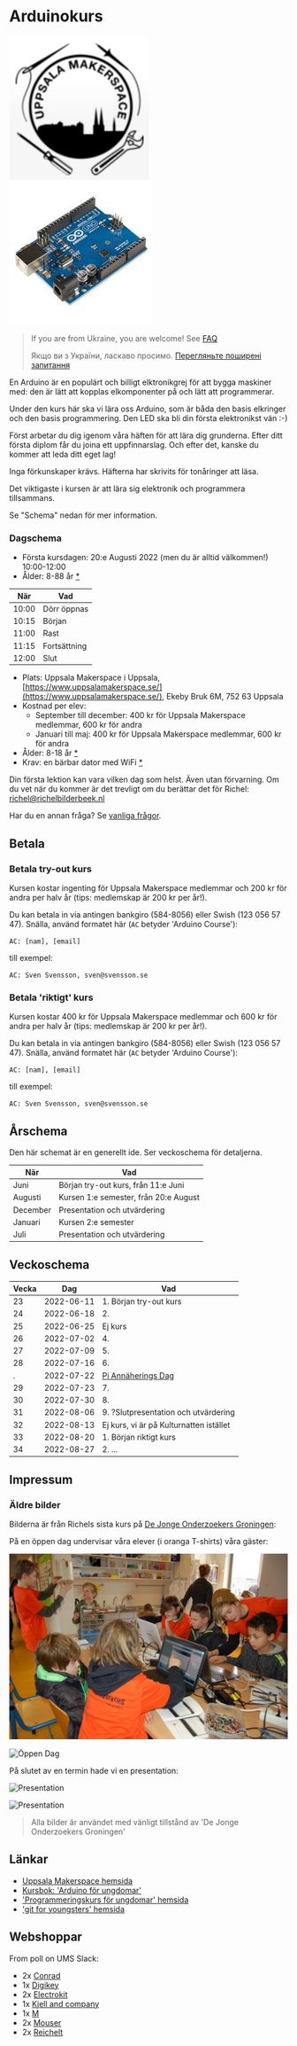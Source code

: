 # Arduinokurs

![](pics/uppsala_makerspace_50.png)![](pics/arduino_50.jpg)

> If you are from Ukraine, you are welcome! See [FAQ](faq.md)
>
> Якщо ви з України, ласкаво просимо. [Перегляньте поширені запитання](faq.md)

En Arduino är en populärt och billigt elktronikgrej
för att bygga maskiner med: den är lätt att kopplas
elkomponenter på och lätt att programmerar.

Under den kurs här ska vi lära oss Arduino, som är båda 
den basis elkringer och den basis programmering.
Den LED ska bli din första elektronikst vän :-)

Först arbetar du dig igenom våra häften för att lära dig grunderna.
Efter ditt första diplom får du joina ett uppfinnarslag.
Och efter det, kanske du kommer att leda ditt eget lag!

Inga förkunskaper krävs. Häfterna har skrivits för tonåringer att läsa.

Det viktigaste i kursen är att lära sig elektronik och programmera tillsammans.

Se "Schema" nedan för mer information.

### Dagschema

 * Första kursdagen: 20:e Augusti 2022 (men du är alltid välkommen!) 10:00-12:00
 * Ålder: 8-88 år [*](faq.md)

När  |Vad
-----|---------
10:00|Dörr öppnas
10:15|Början
11:00|Rast
11:15|Fortsättning
12:00|Slut

 * Plats: Uppsala Makerspace i Uppsala, [https://www.uppsalamakerspace.se/](https://www.uppsalamakerspace.se/),
   Ekeby Bruk 6M, 752 63 Uppsala
 * Kostnad per elev:
   * September till december: 400 kr för Uppsala Makerspace medlemmar, 600 kr för andra
   * Januari till maj: 400 kr för Uppsala Makerspace medlemmar, 600 kr för andra
 * Ålder: 8-18 år [*](faq.md)
 * Krav: en bärbar dator med WiFi [*](faq.md)

Din första lektion kan vara vilken dag som helst.
Även utan förvarning.
Om du vet när du kommer är det trevligt om du berättar det för Richel: richel@richelbilderbeek.nl

Har du en annan fråga? Se [vanliga frågor](faq.md).

## Betala

### Betala try-out kurs

Kursen kostar ingenting för Uppsala Makerspace medlemmar
och 200 kr för andra per halv år (tips: medlemskap är 200 kr per år!).

Du kan betala in via antingen bankgiro (584-8056) eller Swish (123 056 57 47).
Snälla, använd formatet här (`AC` betyder 'Arduino Course'):

```
AC: [nam], [email]
```

till exempel:

```
AC: Sven Svensson, sven@svensson.se
```

### Betala 'riktigt' kurs

Kursen kostar 400 kr för Uppsala Makerspace medlemmar
och 600 kr för andra per halv år (tips: medlemskap är 200 kr per år!).

Du kan betala in via antingen bankgiro (584-8056) eller Swish (123 056 57 47).
Snälla, använd formatet här (`AC` betyder 'Arduino Course'):

```
AC: [nam], [email]
```

till exempel:

```
AC: Sven Svensson, sven@svensson.se
```

## Årschema

Den här schemat är en generellt ide. Ser veckoschema för detaljerna.

När      |Vad
---------|----------------------------
Juni     |Början try-out kurs, från 11:e Juni
Augusti  |Kursen 1:e semester, från 20:e August
December |Presentation och utvärdering
Januari  |Kursen 2:e semester
Juli     |Presentation och utvärdering 

## Veckoschema

Vecka| Dag      |Vad
-----|----------|-------------------------------------
23   |2022-06-11|1. Början try-out kurs
24   |2022-06-18|2. 
25   |2022-06-25|Ej kurs
26   |2022-07-02|4. 
27   |2022-07-09|5. 
28   |2022-07-16|6. 
.    |2022-07-22|[Pi Annäherings Dag](https://github.com/richelbilderbeek/pi_approximation_day)
29   |2022-07-23|7. 
30   |2022-07-30|8. 
31   |2022-08-06|9. ?Slutpresentation och utvärdering
32   |2022-08-13|Ej kurs, vi är på Kulturnatten istället
33   |2022-08-20|1. Början riktigt kurs
34   |2022-08-27|2. ...

## Impressum

### Äldre bilder

Bilderna är från Richels sista kurs på [De Jonge Onderzoekers Groningen](https://www.djog.nl/):

På en öppen dag undervisar våra elever (i oranga T-shirts) våra gäster:

![Öppen Dag](pics/20180210OpenDagDjo_3.jpg)

![Öppen Dag](pics/20191005ZpannendZernike.jpg)

På slutet av en termin hade vi en presentation:

![Presentation](pics/20190705_1.jpg)

![Presentation](pics/20190705_3.jpg)

> Alla bilder är användet med vänligt tillstånd av 'De Jonge Onderzoekers Groningen'

## Länkar

 * [Uppsala Makerspace hemsida](https://www.uppsalamakerspace.se/)
 * [Kursbok: 'Arduino för ungdomar'](https://github.com/richelbilderbeek/arduino_foer_ungdomar)
 * ['Programmeringskurs för ungdomar' hemsida](https://github.com/richelbilderbeek/programmeringskurs_foer_ungdomar)
 * ['git for youngsters' hemsida](https://codeberg.org/richelbilderbeek/git_for_youngsters)


## Webshoppar

From poll on UMS Slack:

 * 2x [Conrad](https://www.conrad.com/)
 * 1x [Digikey](https://www.digikey.se/)
 * 2x [Electrokit](https://www.electrokit.com/)
 * 1x [Kjell and company](https://www.kjell.com/)
 * 1x [M](https://www.m.nu/)
 * 2x [Mouser](https://www.mouser.se/)
 * 2x [Reichelt](https://www.reichelt.com/)

